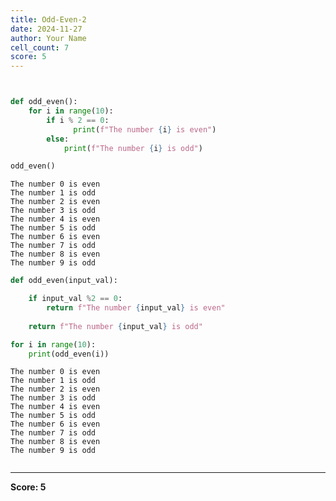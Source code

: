```yaml
---
title: Odd-Even-2
date: 2024-11-27
author: Your Name
cell_count: 7
score: 5
---
```


```python

```


```python

```


```python
def odd_even():
    for i in range(10):      
        if i % 2 == 0:
              print(f"The number {i} is even")
        else:
            print(f"The number {i} is odd")
```


```python
odd_even()
```

    The number 0 is even
    The number 1 is odd
    The number 2 is even
    The number 3 is odd
    The number 4 is even
    The number 5 is odd
    The number 6 is even
    The number 7 is odd
    The number 8 is even
    The number 9 is odd



```python
def odd_even(input_val):

    if input_val %2 == 0:
        return f"The number {input_val} is even"
    
    return f"The number {input_val} is odd"
```


```python
for i in range(10):   
    print(odd_even(i))
```

    The number 0 is even
    The number 1 is odd
    The number 2 is even
    The number 3 is odd
    The number 4 is even
    The number 5 is odd
    The number 6 is even
    The number 7 is odd
    The number 8 is even
    The number 9 is odd



```python

```


---
**Score: 5**